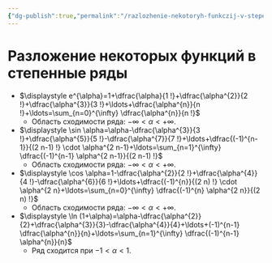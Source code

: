 ```yaml
---
{"dg-publish":true,"permalink":"/razlozhenie-nekotoryh-funkczij-v-stepennye-ryady/","dgHomeLink":true,"dgPassFrontmatter":false,"dgShowLocalGraph":true,"dgShowBacklinks":true}
---
```



# Разложение некоторых функций в степенные ряды

- $\displaystyle e^{\alpha}=1+\dfrac{\alpha}{1 !}+\dfrac{\alpha^{2}}{2 !}+\dfrac{\alpha^{3}}{3 !}+\ldots+\dfrac{\alpha^{n}}{n !}+\ldots=\sum_{n=0}^{\infty} \dfrac{\alpha^{n}}{n !}$
	- Область сходимости ряда: $-\infty<\alpha<+\infty$.
- $\displaystyle \sin \alpha=\alpha-\dfrac{\alpha^{3}}{3 !}+\dfrac{\alpha^{5}}{5 !}-\dfrac{\alpha^{7}}{7 !}+\ldots+\dfrac{(-1)^{n-1}}{(2 n-1) !} \cdot \alpha^{2 n-1}+\ldots=\sum_{n=1}^{\infty} \dfrac{(-1)^{n-1} \alpha^{2 n-1}}{(2 n-1) !}$
	- Область сходимости ряда: $-\infty<\alpha<+\infty$.
- $\displaystyle \cos \alpha=1-\dfrac{\alpha^{2}}{2 !}+\dfrac{\alpha^{4}}{4 !}-\dfrac{\alpha^{6}}{6 !}+\ldots+\dfrac{(-1)^{n}}{(2 n) !} \cdot \alpha^{2 n}+\ldots=\sum_{n=0}^{\infty} \dfrac{(-1)^{n} \alpha^{2 n}}{(2 n) !}$
	- Область сходимости ряда: $-\infty<\alpha<+\infty$.
- $\displaystyle \ln (1+\alpha)=\alpha-\dfrac{\alpha^{2}}{2}+\dfrac{\alpha^{3}}{3}-\dfrac{\alpha^{4}}{4}+\ldots+(-1)^{n-1} \dfrac{\alpha^{n}}{n}+\ldots=\sum_{n=1}^{\infty} \dfrac{(-1)^{n-1} \alpha^{n}}{n}$
	- Ряд сходится при $-1<\alpha<1$.

